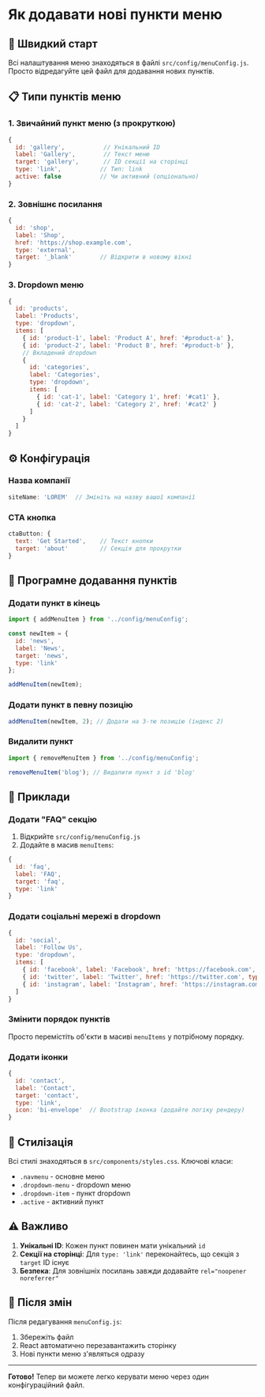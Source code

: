 # Як додавати нові пункти меню

## 🚀 Швидкий старт

Всі налаштування меню знаходяться в файлі `src/config/menuConfig.js`. Просто відредагуйте цей файл для додавання нових пунктів.

## 📋 Типи пунктів меню

### 1. **Звичайний пункт меню (з прокруткою)**
```javascript
{
  id: 'gallery',           // Унікальний ID
  label: 'Gallery',        // Текст меню
  target: 'gallery',       // ID секції на сторінці
  type: 'link',           // Тип: link
  active: false           // Чи активний (опціонально)
}
```

### 2. **Зовнішнє посилання**
```javascript
{
  id: 'shop',
  label: 'Shop',
  href: 'https://shop.example.com',
  type: 'external',
  target: '_blank'        // Відкрити в новому вікні
}
```

### 3. **Dropdown меню**
```javascript
{
  id: 'products',
  label: 'Products',
  type: 'dropdown',
  items: [
    { id: 'product-1', label: 'Product A', href: '#product-a' },
    { id: 'product-2', label: 'Product B', href: '#product-b' },
    // Вкладений dropdown
    {
      id: 'categories',
      label: 'Categories',
      type: 'dropdown',
      items: [
        { id: 'cat-1', label: 'Category 1', href: '#cat1' },
        { id: 'cat-2', label: 'Category 2', href: '#cat2' }
      ]
    }
  ]
}
```

## ⚙️ Конфігурація

### **Назва компанії**
```javascript
siteName: 'LOREM'  // Змініть на назву вашої компанії
```

### **CTA кнопка**
```javascript
ctaButton: {
  text: 'Get Started',    // Текст кнопки
  target: 'about'         // Секція для прокрутки
}
```

## 🔧 Програмне додавання пунктів

### **Додати пункт в кінець**
```javascript
import { addMenuItem } from '../config/menuConfig';

const newItem = {
  id: 'news',
  label: 'News',
  target: 'news',
  type: 'link'
};

addMenuItem(newItem);
```

### **Додати пункт в певну позицію**
```javascript
addMenuItem(newItem, 2); // Додати на 3-тю позицію (індекс 2)
```

### **Видалити пункт**
```javascript
import { removeMenuItem } from '../config/menuConfig';

removeMenuItem('blog'); // Видалити пункт з id 'blog'
```

## 📝 Приклади

### **Додати "FAQ" секцію**
1. Відкрийте `src/config/menuConfig.js`
2. Додайте в масив `menuItems`:
```javascript
{
  id: 'faq',
  label: 'FAQ',
  target: 'faq',
  type: 'link'
}
```

### **Додати соціальні мережі в dropdown**
```javascript
{
  id: 'social',
  label: 'Follow Us',
  type: 'dropdown',
  items: [
    { id: 'facebook', label: 'Facebook', href: 'https://facebook.com', type: 'external', target: '_blank' },
    { id: 'twitter', label: 'Twitter', href: 'https://twitter.com', type: 'external', target: '_blank' },
    { id: 'instagram', label: 'Instagram', href: 'https://instagram.com', type: 'external', target: '_blank' }
  ]
}
```

### **Змінити порядок пунктів**
Просто перемістіть об'єкти в масиві `menuItems` у потрібному порядку.

### **Додати іконки**
```javascript
{
  id: 'contact',
  label: 'Contact',
  target: 'contact',
  type: 'link',
  icon: 'bi-envelope'  // Bootstrap іконка (додайте логіку рендеру)
}
```

## 🎨 Стилізація

Всі стилі знаходяться в `src/components/styles.css`. Ключові класи:
- `.navmenu` - основне меню
- `.dropdown-menu` - dropdown меню
- `.dropdown-item` - пункт dropdown
- `.active` - активний пункт

## ⚠️ Важливо

1. **Унікальні ID**: Кожен пункт повинен мати унікальний `id`
2. **Секції на сторінці**: Для `type: 'link'` переконайтесь, що секція з `target` ID існує
3. **Безпека**: Для зовнішніх посилань завжди додавайте `rel="noopener noreferrer"`

## 🔄 Після змін

Після редагування `menuConfig.js`:
1. Збережіть файл
2. React автоматично перезавантажить сторінку
3. Нові пункти меню з'являться одразу

---

**Готово!** Тепер ви можете легко керувати меню через один конфігураційний файл.
